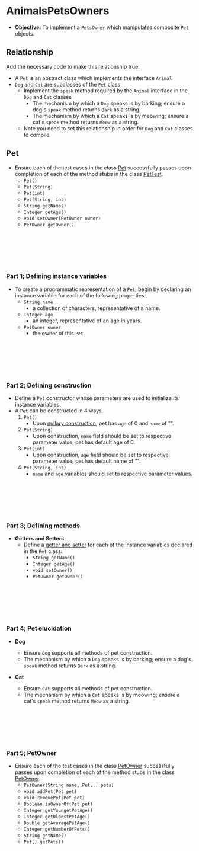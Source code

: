 # AnimalsPetsOwners
* **Objective:** To implement a `PetsOwner` which manipulates composite `Pet` objects.

## Relationship
Add the necessary code to make this relationship true:
* A `Pet` is an abstract class which implements the interface `Animal`
* `Dog` and `Cat` are subclasses of the `Pet` class
  * Implement the `speak` method required by the `Animal` interface in the `Dog` and `Cat` classes
    * The mechanism by which a `Dog` speaks is by barking; ensure a dog's `speak` method returns `Bark` as a string.
    * The mechanism by which a `Cat` speaks is by meowing; ensure a cat's `speak` method returns `Meow` as a string.
  * Note you need to set this relationship in order for `Dog` and `Cat` classes to compile


## Pet
* Ensure each of the test cases in the class [Pet]() successfully passes upon completion of each of the method stubs in the class [PetTest]().
    * `Pet()`
    * `Pet(String)`
    * `Pet(int)`
    * `Pet(String, int)`
    * `String getName()`
    * `Integer getAge()`
    * `void setOwner(PetOwner owner)`
    * `PetOwner getOwner()`




<br><br><br><br><br>

### Part 1; Defining instance variables
* To create a programmatic representation of a `Pet`, begin by declaring an instance variable for each of the following properties:
	* `String name`
		* a collection of characters, representative of a name.
	* `Integer age`
		* an integer, representative of an age in years.
	* `PetOwner owner`
		* the owner of this `Pet`.















<br><br><br><br><br>

### Part 2; Defining construction
* Define a `Pet` constructor whose parameters are used to initialize its instance variables.
* A `Pet` can be constructed in 4 ways.
    1. `Pet()`
        * Upon [nullary construction](https://en.wikipedia.org/wiki/Nullary_constructor), pet has `age` of 0 and `name` of "".    
    2. `Pet(String)`
        * Upon construction, `name` field should be set to respective parameter value, pet has default age of 0.
    3. `Pet(int)`
        * Upon construction, `age` field should be set to respective parameter value, pet has default name of "".
    4. `Pet(String, int)`
        * `name` and `age` variables should set to respective parameter values.















<br><br><br><br><br>

### Part 3; Defining methods

* **Getters and Setters**
	* Define a [getter and setter](https://en.wikipedia.org/wiki/Mutator_method#Java_example) for each of the instance variables declared in the `Pet` class.
        * `String getName()`
        * `Integer getAge()`
        * `void setOwner()`
        * `PetOwner getOwner()`






<br><br><br><br><br>

### Part 4; Pet elucidation
* **Dog**
    * Ensure `Dog` supports all methods of pet construction.
    * The mechanism by which a `Dog` speaks is by barking; ensure a dog's `speak` method returns `Bark` as a string.

* **Cat**
    * Ensure `Cat` supports all methods of pet construction.
    * The mechanism by which a `Cat` speaks is by meowing; ensure a cat's `speak` method returns `Meow` as a string.












<br><br><br><br><br>
### Part 5; PetOwner
* Ensure each of the test cases in the class [PetOwner]() successfully passes upon completion of each of the method stubs in the class [PetOwner]().
    * `PetOwner(String name, Pet... pets)`
    * `void addPet(Pet pet)`
    * `void removePet(Pet pet)`
    * `Boolean isOwnerOf(Pet pet)`
    * `Integer getYoungetPetAge()`
    * `Integer getOldestPetAge()`
    * `Double getAveragePetAge()`
    * `Integer getNumberOfPets()`
    * `String getName()`
    * `Pet[] getPets()`
